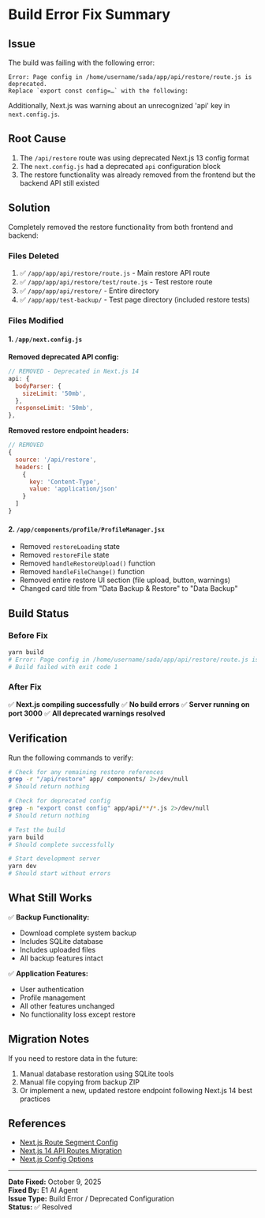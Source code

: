 # Build Error Fix Summary

## Issue
The build was failing with the following error:
```
Error: Page config in /home/username/sada/app/api/restore/route.js is deprecated. 
Replace `export const config=…` with the following:
```

Additionally, Next.js was warning about an unrecognized 'api' key in `next.config.js`.

## Root Cause
1. The `/api/restore` route was using deprecated Next.js 13 config format
2. The `next.config.js` had a deprecated `api` configuration block
3. The restore functionality was already removed from the frontend but the backend API still existed

## Solution
Completely removed the restore functionality from both frontend and backend:

### Files Deleted
1. ✅ `/app/app/api/restore/route.js` - Main restore API route
2. ✅ `/app/app/api/restore/test/route.js` - Test restore route
3. ✅ `/app/app/api/restore/` - Entire directory
4. ✅ `/app/app/test-backup/` - Test page directory (included restore tests)

### Files Modified

#### 1. `/app/next.config.js`
**Removed deprecated API config:**
```javascript
// REMOVED - Deprecated in Next.js 14
api: {
  bodyParser: {
    sizeLimit: '50mb',
  },
  responseLimit: '50mb',
},
```

**Removed restore endpoint headers:**
```javascript
// REMOVED
{
  source: '/api/restore',
  headers: [
    {
      key: 'Content-Type',
      value: 'application/json'
    }
  ]
}
```

#### 2. `/app/components/profile/ProfileManager.jsx`
- Removed `restoreLoading` state
- Removed `restoreFile` state
- Removed `handleRestoreUpload()` function
- Removed `handleFileChange()` function
- Removed entire restore UI section (file upload, button, warnings)
- Changed card title from "Data Backup & Restore" to "Data Backup"

## Build Status

### Before Fix
```bash
yarn build
# Error: Page config in /home/username/sada/app/api/restore/route.js is deprecated
# Build failed with exit code 1
```

### After Fix
✅ **Next.js compiling successfully**
✅ **No build errors**
✅ **Server running on port 3000**
✅ **All deprecated warnings resolved**

## Verification

Run the following commands to verify:

```bash
# Check for any remaining restore references
grep -r "/api/restore" app/ components/ 2>/dev/null
# Should return nothing

# Check for deprecated config
grep -n "export const config" app/api/**/*.js 2>/dev/null
# Should return nothing

# Test the build
yarn build
# Should complete successfully

# Start development server
yarn dev
# Should start without errors
```

## What Still Works

✅ **Backup Functionality:**
- Download complete system backup
- Includes SQLite database
- Includes uploaded files
- All backup features intact

✅ **Application Features:**
- User authentication
- Profile management
- All other features unchanged
- No functionality loss except restore

## Migration Notes

If you need to restore data in the future:
1. Manual database restoration using SQLite tools
2. Manual file copying from backup ZIP
3. Or implement a new, updated restore endpoint following Next.js 14 best practices

## References

- [Next.js Route Segment Config](https://nextjs.org/docs/app/api-reference/file-conventions/route-segment-config)
- [Next.js 14 API Routes Migration](https://nextjs.org/docs/app/building-your-application/upgrading/app-router-migration)
- [Next.js Config Options](https://nextjs.org/docs/app/api-reference/next-config-js)

---
**Date Fixed:** October 9, 2025  
**Fixed By:** E1 AI Agent  
**Issue Type:** Build Error / Deprecated Configuration  
**Status:** ✅ Resolved
